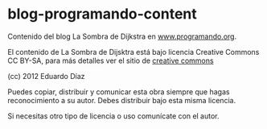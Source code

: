 blog-programando-content
========================

Contenido del blog La Sombra de Dijkstra en www.programando.org.

El contenido de La Sombra de Dijsktra está bajo licencia Creative Commons CC BY-SA, para más detalles ver el sitio de [creative commons](http://creativecommons.org/licenses/by-sa/3.0/deed.es_ES)

(cc) 2012 Eduardo Díaz 

Puedes copiar, distribuir y comunicar esta obra siempre que hagas reconocimiento a su autor. 
Debes distribuir bajo esta misma licencia. 

Si necesitas otro tipo de licencia o uso comunícate con el autor.

